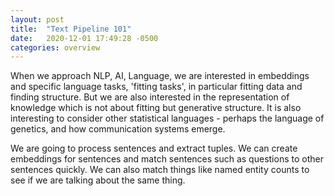 ```yaml
---
layout: post
title:  "Text Pipeline 101"
date:   2020-12-01 17:49:28 -0500
categories: overview
---
```


When we approach NLP, AI, Language, we are interested in embeddings and specific language tasks, 'fitting tasks', in particular fitting data and finding structure. But we are also interested in the representation of knowledge which is not about fitting but generative structure. It is also interesting to consider other statistical languages - perhaps the language of genetics, and how communication systems emerge. 


We are going to process sentences and extract tuples. We can create embeddings for sentences and match sentences such as questions to other sentences quickly. We can also match things like named entity counts to see if we are talking about the same thing.


[text-pipelinelines-guide-kaggle]: https://www.kaggle.com/pavansanagapati/knowledge-graph-nlp-tutorial-bert-spacy-nltk

[nice-kn-text-tutorial]: https://esciencegroup.com/2020/10/27/building-a-tiny-knowledge-graph-with-bert-and-graph-convolutions/

[RotatE-paper]: https://openreview.net/pdf?id=HkgEQnRqYQ